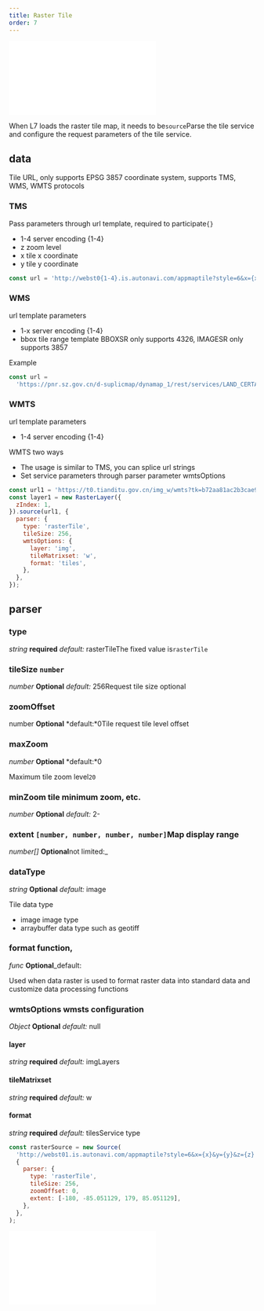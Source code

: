 ```yaml
---
title: Raster Tile
order: 7
---
```


<embed src="@/docs/api/common/style.md"></embed>

When L7 loads the raster tile map, it needs to be`source`Parse the tile service and configure the request parameters of the tile service.

## data

Tile URL, only supports EPSG 3857 coordinate system, supports TMS, WMS, WMTS protocols

### TMS

Pass parameters through url template, required to participate`{}`

- 1-4 server encoding {1-4}
- z zoom level
- x tile x coordinate
- y tile y coordinate

```js
const url = 'http://webst0{1-4}.is.autonavi.com/appmaptile?style=6&x={x}&y={y}&z={z}';
```

### WMS

url template parameters

- 1-x server encoding {1-4}
- bbox tile range template BBOXSR only supports 4326, IMAGESR only supports 3857

Example

```js
const url =
  'https://pnr.sz.gov.cn/d-suplicmap/dynamap_1/rest/services/LAND_CERTAIN/MapServer/export?F=image&FORMAT=PNG32&TRANSPARENT=true&layers=show:1&SIZE=256,256&BBOX={bbox}&BBOXSR=4326&IMAGESR=3857&DPI=90';
```

### WMTS

url template parameters

- 1-4 server encoding {1-4}

WMTS two ways

- The usage is similar to TMS, you can splice url strings
- Set service parameters through parser parameter wmtsOptions

```js
const url1 = 'https://t0.tianditu.gov.cn/img_w/wmts?tk=b72aa81ac2b3cae941d1eb213499e15e&';
const layer1 = new RasterLayer({
  zIndex: 1,
}).source(url1, {
  parser: {
    type: 'rasterTile',
    tileSize: 256,
    wmtsOptions: {
      layer: 'img',
      tileMatrixset: 'w',
      format: 'tiles',
    },
  },
});
```

## parser

### type

<description> _string_ **required** _default:_ rasterTile</description>The fixed value is`rasterTile`

### tileSize `number`

<description> _number_ **Optional** _default:_ 256</description>Request tile size optional

### zoomOffset

<description> number **Optional** *default:*0</description>Tile request tile level offset

### maxZoom

<description> _number_ **Optional** *default:*0</description>

Maximum tile zoom level`20`

### minZoom tile minimum zoom, etc.

<description> _number_ **Optional** _default:_ 2-</description>

### extent `[number, number, number, number]`Map display range

<description> _number\[]_ **Optional**not limited:\_</description>

### dataType

<description> _string_ **Optional** _default:_ image</description>

Tile data type

- image image type
- arraybuffer data type such as geotiff

### format function,

<description> _func_ **Optional**\_default:</description>

Used when data raster is used to format raster data into standard data and customize data processing functions

### wmtsOptions wmsts configuration

<description> _Object_ **Optional** _default:_ null</description>

#### layer

<description> _string_ **required** _default:_ img</description>Layers

#### tileMatrixset

<description> _string_ **required** _default:_ w</description>

#### format

<description> _string_ **required** _default:_ tiles</description>Service type

```javascript
const rasterSource = new Source(
  'http://webst01.is.autonavi.com/appmaptile?style=6&x={x}&y={y}&z={z}',
  {
    parser: {
      type: 'rasterTile',
      tileSize: 256,
      zoomOffset: 0,
      extent: [-180, -85.051129, 179, 85.051129],
    },
  },
);
```

<embed src="@/docs/api/common/source/tile/method.zh.md"></embed>
